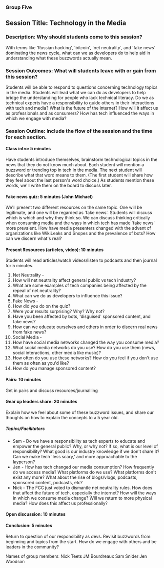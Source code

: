 ### Group Five

## Session Title: Technology in the Media

### Description: Why should students come to this session?

With terms like 'Russian hacking', 'bitcoin', 'net neutrality', and 'fake news' dominating the news cycle, what can we as developers do to help aid in understanding what these buzzwords actually mean. 

### Session Outcomes: What will students leave with or gain from this session?

Students will be able to respond to questions concerning technology topics in the media. Students will lead what we can do as developers to help bridge the understanding for people who lack technical literacy. Do we as technical experts have a responsibility to guide others in their interactions with tech and media? What is the future of the internet? How will it affect us as professionals and as consumers? How has tech influenced the ways in which we engage with media? 

### Session Outline: Include the flow of the session and the time for each section.

#### Class intro: 5 minutes
Have students introduce themselves, brainstorm technological topics in the news that they do not know much about. Each student will mention a buzzword or trending top in tech in the media. The next student will describe what that word means to them. (The first student will share how they feel about the last person's word choice.) As students mention these words, we'll write them on the board to discuss later.

#### Fake news quiz: 5 minutes (John Michael)
We'll present two different resources on the same topic. One will be legitimate, and one will be regarded as 'fake news'. Students will discuss which is which and why they think so. We can discuss thinking critically when consuming media and the ways in which tech has made 'fake news' more prevalent. How have media presenters changed with the advent of organizations like WikiLeaks and Snopes and the prevalence of bots? How can we discern what's real?

#### Present Resources (articles, video): 10 minutes
Students will read articles/watch videos/listen to podcasts and then journal for 5 minutes.
1. Net Neutrality - 
  1. How will net neutrality affect general public vs tech industry? 
  2. What are some examples of tech companies being affected by the repeal of net neutrality?
  3. What can we do as developers to influence this issue?
2. Fake News - 
  1. How did you do on the quiz?
  2. Were your results surprising? Why? Why not?
  3. Have you been affected by bots, 'disguised' sponsored content, and fake news?
  4. How can we educate ourselves and others in order to discern real news from fake news?
3. Social Media - 
  1. How have social media networks changed the way you consume media?
  2. What social media networks do you use? How do you use them (news, social interactions, other media like music)?
  3. How often do you use these networks? How do you feel if you don't use them as often as you'd like?
  4. How do you manage sponsored content?

#### Pairs: 10 minutes
Get in pairs and discuss resources/journalling

#### Gear up leaders share: 20 minutes
Explain how we feel about some of these buzzword issues, and share our thoughts on how to explain the concepts to a 5 year old. 

##### Topics/Facilitators
- Sam - Do we have a responsibility as tech experts to educate and empower the general public? Why, or why not? If so, what is our level of responsibility? What good is our industry knowledge if we don't share it? Can we make tech 'less scary,' and more approachable to the layperson?
- Jen - How has tech changed our media consumption? How frequently do we access media? What platforms do we use? What platforms don't exist any more? What about the rise of blogs/vlogs, podcasts, sponsored content, podcasts, etc?
- Nick - The FCC just voted to dismantle net neutrality rules. How does that affect the future of tech, especially the internet? How will the ways in which we consume media change? Will we return to more physical media? How does this affect us professionally?

#### Open discussion: 10 minutes

#### Conclusion: 5 minutes
Return to question of our responsibility as devs. Revisit buzzwords from beginning and topics from the start. How do we engage with others and be leaders in the community?

Names of group members: 
Nick Teets
JM Bourdreaux
Sam Snider
Jen Woodson
